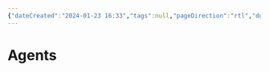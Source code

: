 ```yaml
---
{"dateCreated":"2024-01-23 16:33","tags":null,"pageDirection":"rtl","dg-publish":true,"permalink":"/computer-science/artificial-intelligence/agents/","dgPassFrontmatter":true}
---
```


# Agents


